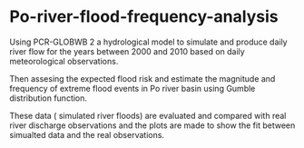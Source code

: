 # Po-river-flood-frequency-analysis

Using PCR-GLOBWB 2 a hydrological model to simulate and produce daily river flow for the years between 2000 and 2010 based on daily meteorological observations.

Then assesing the expected flood risk and estimate the magnitude and frequency of extreme flood events in Po river basin using Gumble distribution function. 

These data ( simulated river floods) are evaluated and compared with real river discharge observations and the plots are made to show the fit between simualted data and the real observations.

